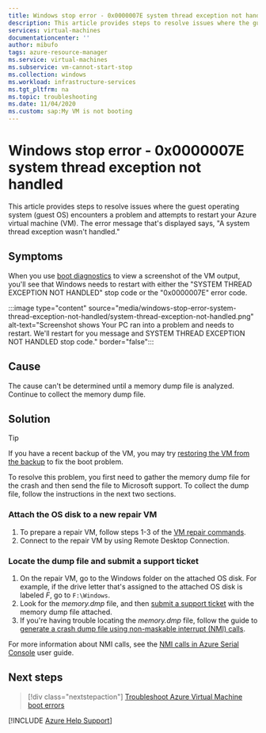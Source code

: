 ```yaml
---
title: Windows stop error - 0x0000007E system thread exception not handled
description: This article provides steps to resolve issues where the guest OS encounters a problem and wishes to restart your Azure VM. The message will state that "A system thread exception wasn't handled".
services: virtual-machines
documentationcenter: ''
author: mibufo
tags: azure-resource-manager
ms.service: virtual-machines
ms.subservice: vm-cannot-start-stop
ms.collection: windows
ms.workload: infrastructure-services
ms.tgt_pltfrm: na
ms.topic: troubleshooting
ms.date: 11/04/2020
ms.custom: sap:My VM is not booting
---
```


# Windows stop error - 0x0000007E system thread exception not handled

This article provides steps to resolve issues where the guest operating system (guest OS) encounters a problem and attempts to restart your Azure virtual machine (VM). The error message that's displayed says, "A system thread exception wasn't handled."

## Symptoms

When you use [boot diagnostics](./boot-diagnostics.md) to view a screenshot of the VM output, you'll see that Windows needs to restart with either the "SYSTEM THREAD EXCEPTION NOT HANDLED" stop code or the "0x0000007E" error code.

:::image type="content" source="media/windows-stop-error-system-thread-exception-not-handled/system-thread-exception-not-handled.png" alt-text="Screenshot shows Your PC ran into a problem and needs to restart. We'll restart for you message and SYSTEM THREAD EXCEPTION NOT HANDLED stop code." border="false":::

## Cause

The cause can't be determined until a memory dump file is analyzed. Continue to collect the memory dump file.

## Solution

> [!TIP]
> If you have a recent backup of the VM, you may try [restoring the VM from the backup](/azure/backup/backup-azure-arm-restore-vms) to fix the boot problem.

To resolve this problem, you first need to gather the memory dump file for the crash and then send the file to Microsoft support. To collect the dump file, follow the instructions in the next two sections.

### Attach the OS disk to a new repair VM

1. To prepare a repair VM, follow steps 1-3 of the [VM repair commands](./repair-windows-vm-using-azure-virtual-machine-repair-commands.md).
1. Connect to the repair VM by using Remote Desktop Connection.

### Locate the dump file and submit a support ticket

1. On the repair VM, go to the Windows folder on the attached OS disk. For example, if the drive letter that's assigned to the attached OS disk is labeled *F*, go to `F:\Windows`.
1. Look for the *memory.dmp* file, and then [submit a support ticket](https://portal.azure.com/?#blade/Microsoft_Azure_Support/HelpAndSupportBlade) with the memory dump file attached.
1. If you're having trouble locating the *memory.dmp* file, follow the guide to [generate a crash dump file using non-maskable interrupt (NMI) calls](/windows/client-management/generate-kernel-or-complete-crash-dump).

For more information about NMI calls, see the [NMI calls in Azure Serial Console](./serial-console-windows.md#use-the-serial-console-for-nmi-calls) user guide.

## Next steps

> [!div class="nextstepaction"]
> [Troubleshoot Azure Virtual Machine boot errors](./boot-error-troubleshoot.md)

[!INCLUDE [Azure Help Support](../../../includes/azure-help-support.md)]
